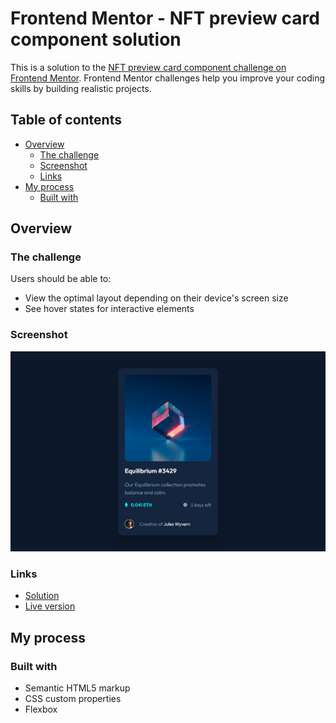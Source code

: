 # Frontend Mentor - NFT preview card component solution

This is a solution to the [NFT preview card component challenge on Frontend Mentor](https://www.frontendmentor.io/challenges/nft-preview-card-component-SbdUL_w0U). Frontend Mentor challenges help you improve your coding skills by building realistic projects.

## Table of contents

- [Overview](#overview)
  - [The challenge](#the-challenge)
  - [Screenshot](#screenshot)
  - [Links](#links)
- [My process](#my-process)
  - [Built with](#built-with)

## Overview

### The challenge

Users should be able to:

- View the optimal layout depending on their device's screen size
- See hover states for interactive elements

### Screenshot

![screenshot of my solution](screenshot.png)

### Links

- [Solution](https://github.com/majaton44/nft-preview-card-component)
- [Live version](https://rainbow-nft-preview-card.netlify.app/)

## My process

### Built with

- Semantic HTML5 markup
- CSS custom properties
- Flexbox
